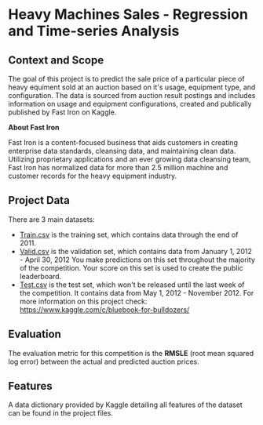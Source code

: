 # Heavy Machines Sales - Regression and Time-series Analysis

## Context and Scope
The goal of this project is to predict the sale price of a particular piece of heavy equiment sold at an auction based on it's usage, equipment type, and configuration. The data is sourced from auction result postings and includes information on usage and equipment configurations, created and publically published by Fast Iron on Kaggle.

<b>About Fast Iron</b>

Fast Iron is a content-focused business that aids customers in creating enterprise data standards, cleansing data, and maintaining clean data. Utilizing proprietary applications and an ever growing data cleansing team, Fast Iron has normalized data for more than 2.5 million machine and customer records for the heavy equipment industry.

## Project Data

There are 3 main datasets:

* <ins>Train.csv</ins> is the training set, which contains data through the end of 2011.
* <ins>Valid.csv</ins> is the validation set, which contains data from January 1, 2012 - April 30, 2012 You make predictions on this set throughout the majority of the competition. Your score on this set is used to create the public leaderboard.
* <ins>Test.csv</ins> is the test set, which won't be released until the last week of the competition. It contains data from May 1, 2012 - November 2012.
For more information on this project check: https://www.kaggle.com/c/bluebook-for-bulldozers/

## Evaluation
The evaluation metric for this competition is the <b>RMSLE</b> (root mean squared log error) between the actual and predicted auction prices.

## Features
A data dictionary provided by Kaggle detailing all features of the dataset can be found in the project files.
